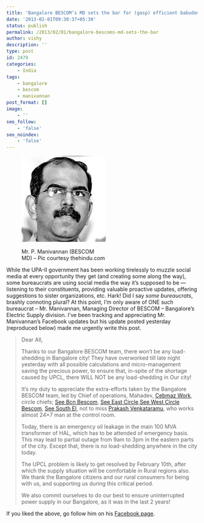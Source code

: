 ```yaml
---
title: 'Bangalore BESCOM’s MD sets the bar for (gasp) efficient babudom'
date: '2013-02-01T09:30:37+05:30'
status: publish
permalink: /2013/02/01/bangalore-bescoms-md-sets-the-bar
author: vishy
description: ''
type: post
id: 2479
categories: 
    - India
tags:
    - bangalore
    - bescom
    - manivannan
post_format: []
image:
    - ''
seo_follow:
    - 'false'
seo_noindex:
    - 'false'
---
```

<figure aria-describedby="caption-attachment-2481" class="wp-caption alignleft" id="attachment_2481" style="width: 222px">

[![Mr. P. Manivannan (BESCOM MD) - Pic courtesy thehindu.com](../../../../uploads/2013/02/manivannan_bescom_thehindu_com.jpeg)](http://www.ulaar.com/wp-content/uploads/2013/02/manivannan_bescom_thehindu_com.jpeg)<figcaption class="wp-caption-text" id="caption-attachment-2481">Mr. P. Manivannan (BESCOM MD) – Pic courtesy thehindu.com</figcaption></figure>

While the UPA-II government has been working tirelessly to muzzle social media at every opportunity they get (and creating some along the way), some bureaucrats are using social media the way it’s supposed to be — listening to their constituents, providing valuable proactive updates, offering suggestions to sister organizations, etc. Hark! Did I say *some bureaucrats*, brashly connoting plural? At this point, I’m only aware of ONE such bureaucrat – Mr. Manivannan, Managing Director of BESCOM – Bangalore’s Electric Supply division. I’ve been tracking and appreciating Mr. Manivannan’s Facebook updates but his update posted yesterday (reproduced below) made me urgently write this post.

> Dear All,
> 
> Thanks to our Bangalore BESCOM team, there won’t be any load-shedding in Bangalore city! They have overworked till late night yesterday with all possible calculations and micro-management saving the precious power, to ensure that, in-spite of the shortage caused by UPCL, there WILL NOT be any load-shedding in Our city!
> 
> It’s my duty to appreciate the extra-efforts taken by the Bangalore BESCOM team, led by Chief of operations, Mahadev, [Cebmaz Work](https://www.facebook.com/cebmaz.work?group_id=0), circle chiefs; [See Bcn Bescom](https://www.facebook.com/seebcn.bescom?group_id=0), [See East Circle](https://www.facebook.com/see.e.circle?group_id=0),[See West Circle Bescom](https://www.facebook.com/seewestcircle.bescom?group_id=0), [See South El](https://www.facebook.com/see.s.el?group_id=0), not to miss [Prakash Venkataramu](https://www.facebook.com/prakash.venkataramu.1?group_id=0), who works almost 24×7 man at the control room.
> 
> Today, there is an emergency oil leakage in the main 100 MVA transformer of HAL, which has to be attended of emergency basis. This may lead to partial outage from 9am to 3pm in the eastern parts of the city. Except that, there is no load-shedding anywhere in the city today.
> 
> The UPCL problem is likely to get resolved by February 10th, after which the supply situation will be comfortable in Rural regions also.  
> We thank the Bangalore citizens and our rural consumers for being with us, and supporting us during this critical period.
> 
> We also commit ourselves to do our best to ensure uninterrupted power supply in our Bangalore, as it was in the last 2 years!

If you liked the above, go follow him on his [Facebook page](https://www.facebook.com/md.bescom/posts/319143571539825).